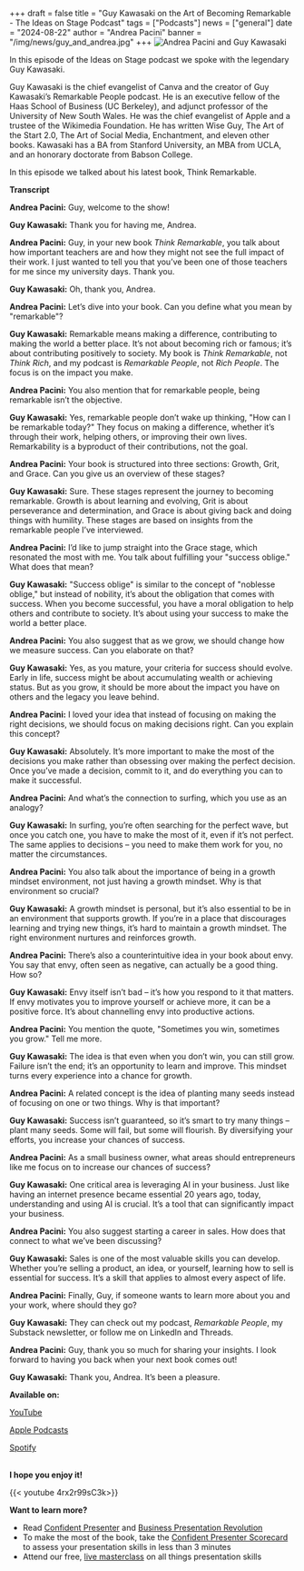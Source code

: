 +++
draft = false
title = "Guy Kawasaki on the Art of Becoming Remarkable - The Ideas on Stage Podcast"
tags = ["Podcasts"]
news = ["general"]
date = "2024-08-22"
author = "Andrea Pacini"
banner = "/img/news/guy_and_andrea.jpg"
+++
![Andrea Pacini and Guy Kawasaki](/img/news/guy_and_andrea.jpg "Andrea and Guy")

<div style="margin: 5px 0;">
  <p class="p1">In this episode of the Ideas on Stage podcast we spoke with the legendary Guy Kawasaki.</p>
  <p class="p1">Guy Kawasaki is the chief evangelist of Canva and the creator of Guy Kawasaki&rsquo;s Remarkable People podcast. He is an executive fellow of the Haas School of Business (UC Berkeley), and adjunct professor of the University of New South Wales. He was the chief evangelist of Apple and a trustee of the Wikimedia Foundation. He has written Wise Guy, The Art of the Start 2.0, The Art of Social Media, Enchantment, and eleven other books. Kawasaki has a BA from Stanford University, an MBA from UCLA, and an honorary doctorate from Babson College.</p>
  <p class="p1">In this episode we talked about his latest book, Think Remarkable.<span class="Apple-converted-space">&nbsp;</span></p>

  <p class="p1"><strong>Transcript</strong></p>

  <p class="p1"><strong>Andrea Pacini:</strong> Guy, welcome to the show!</p>
  <p class="p1"><strong>Guy Kawasaki:</strong> Thank you for having me, Andrea.</p>
  <p class="p1"><strong>Andrea Pacini:</strong> Guy, in your new book <em>Think Remarkable</em>, you talk about how important teachers are and how they might not see the full impact of their work. I just wanted to tell you that you&rsquo;ve been one of those teachers for me since my university days. Thank you.</p>
  <p class="p1"><strong>Guy Kawasaki:</strong> Oh, thank you, Andrea.</p>
  <p class="p1"><strong>Andrea Pacini:</strong> Let&rsquo;s dive into your book. Can you define what you mean by "remarkable"?&nbsp;</p>
  <p class="p1"><strong>Guy Kawasaki:</strong> Remarkable means making a difference, contributing to making the world a better place. It&rsquo;s not about becoming rich or famous; it&rsquo;s about contributing positively to society. My book is <em>Think Remarkable</em>, not <em>Think Rich</em>, and my podcast is <em>Remarkable People</em>, not <em>Rich People</em>. The focus is on the impact you make.</p>
  <p class="p1"><strong>Andrea Pacini:</strong> You also mention that for remarkable people, being remarkable isn&rsquo;t the objective.&nbsp;</p>
  <p class="p1"><strong>Guy Kawasaki:</strong> Yes, remarkable people don&rsquo;t wake up thinking, "How can I be remarkable today?" They focus on making a difference, whether it&rsquo;s through their work, helping others, or improving their own lives. Remarkability is a byproduct of their contributions, not the goal.</p>
  <p class="p1"><strong>Andrea Pacini:</strong> Your book is structured into three sections: Growth, Grit, and Grace. Can you give us an overview of these stages?</p>
  <p class="p1"><strong>Guy Kawasaki:</strong> Sure. These stages represent the journey to becoming remarkable. Growth is about learning and evolving, Grit is about perseverance and determination, and Grace is about giving back and doing things with humility. These stages are based on insights from the remarkable people I&rsquo;ve interviewed.</p>
  <p class="p1"><strong>Andrea Pacini:</strong> I&rsquo;d like to jump straight into the Grace stage, which resonated the most with me. You talk about fulfilling your "success oblige." What does that mean?</p>
  <p class="p1"><strong>Guy Kawasaki:</strong> "Success oblige" is similar to the concept of "noblesse oblige," but instead of nobility, it&rsquo;s about the obligation that comes with success. When you become successful, you have a moral obligation to help others and contribute to society. It&rsquo;s about using your success to make the world a better place.</p>
  <p class="p1"><strong>Andrea Pacini:</strong> You also suggest that as we grow, we should change how we measure success. Can you elaborate on that?</p>
  <p class="p1"><strong>Guy Kawasaki:</strong> Yes, as you mature, your criteria for success should evolve. Early in life, success might be about accumulating wealth or achieving status. But as you grow, it should be more about the impact you have on others and the legacy you leave behind.</p>
  <p class="p1"><strong>Andrea Pacini:</strong> I loved your idea that instead of focusing on making the right decisions, we should focus on making decisions right. Can you explain this concept?</p>
  <p class="p1"><strong>Guy Kawasaki:</strong> Absolutely. It&rsquo;s more important to make the most of the decisions you make rather than obsessing over making the perfect decision. Once you&rsquo;ve made a decision, commit to it, and do everything you can to make it successful.&nbsp;</p>
  <p class="p1"><strong>Andrea Pacini:</strong> And what&rsquo;s the connection to surfing, which you use as an analogy?</p>
  <p class="p1"><strong>Guy Kawasaki:</strong> In surfing, you&rsquo;re often searching for the perfect wave, but once you catch one, you have to make the most of it, even if it&rsquo;s not perfect. The same applies to decisions &ndash; you need to make them work for you, no matter the circumstances.</p>
  <p class="p1"><strong>Andrea Pacini:</strong> You also talk about the importance of being in a growth mindset environment, not just having a growth mindset. Why is that environment so crucial?</p>
  <p class="p1"><strong>Guy Kawasaki:</strong> A growth mindset is personal, but it&rsquo;s also essential to be in an environment that supports growth. If you&rsquo;re in a place that discourages learning and trying new things, it&rsquo;s hard to maintain a growth mindset. The right environment nurtures and reinforces growth.</p>
  <p class="p1"><strong>Andrea Pacini:</strong> There&rsquo;s also a counterintuitive idea in your book about envy. You say that envy, often seen as negative, can actually be a good thing. How so?</p>
  <p class="p1"><strong>Guy Kawasaki:</strong> Envy itself isn&rsquo;t bad &ndash; it&rsquo;s how you respond to it that matters. If envy motivates you to improve yourself or achieve more, it can be a positive force. It&rsquo;s about channelling envy into productive actions.</p>
  <p class="p1"><strong>Andrea Pacini:</strong> You mention the quote, "Sometimes you win, sometimes you grow." Tell me more.&nbsp;</p>
  <p class="p1"><strong>Guy Kawasaki:</strong> The idea is that even when you don&rsquo;t win, you can still grow. Failure isn&rsquo;t the end; it&rsquo;s an opportunity to learn and improve. This mindset turns every experience into a chance for growth.</p>
  <p class="p1"><strong>Andrea Pacini:</strong> A related concept is the idea of planting many seeds instead of focusing on one or two things. Why is that important?</p>
  <p class="p1"><strong>Guy Kawasaki:</strong> Success isn&rsquo;t guaranteed, so it&rsquo;s smart to try many things &ndash; plant many seeds. Some will fail, but some will flourish. By diversifying your efforts, you increase your chances of success.</p>
  <p class="p1"><strong>Andrea Pacini:</strong> As a small business owner, what areas should entrepreneurs like me focus on to increase our chances of success?</p>
  <p class="p1"><strong>Guy Kawasaki:</strong> One critical area is leveraging AI in your business. Just like having an internet presence became essential 20 years ago, today, understanding and using AI is crucial. It&rsquo;s a tool that can significantly impact your business.</p>
  <p class="p1"><strong>Andrea Pacini:</strong> You also suggest starting a career in sales. How does that connect to what we&rsquo;ve been discussing?</p>
  <p class="p1"><strong>Guy Kawasaki:</strong> Sales is one of the most valuable skills you can develop. Whether you&rsquo;re selling a product, an idea, or yourself, learning how to sell is essential for success. It&rsquo;s a skill that applies to almost every aspect of life.</p>
  <p class="p1"><strong>Andrea Pacini:</strong> Finally, Guy, if someone wants to learn more about you and your work, where should they go?</p>
  <p class="p1"><strong>Guy Kawasaki:</strong> They can check out my podcast, <em>Remarkable People</em>, my Substack newsletter, or follow me on LinkedIn and Threads.</p>
  <p class="p1"><strong>Andrea Pacini:</strong> Guy, thank you so much for sharing your insights. I look forward to having you back when your next book comes out!</p>
  <p class="p1"><strong>Guy Kawasaki:</strong> Thank you, Andrea. It&rsquo;s been a pleasure.</p>
</div>

**Available on:** 

[YouTube](https://youtu.be/4rx2r99sC3k)

[Apple Podcasts](https://podcasts.apple.com/us/podcast/62-guy-kawasaki-on-the-art-of-becoming-remarkable/id1506050111?i=1000665252599)[](https://podcasts.google.com/feed/aHR0cHM6Ly9hbmNob3IuZm0vcy8xYTRjNGFjYy9wb2RjYXN0L3Jzcw/episode/OGJiNTRiNTItN2RmNC00ZWI5LWI1YzktNDI0YmQ3N2EwN2Iz?sa=X&ved=0CAUQkfYCahcKEwjY6ua-_9WGAxUAAAAAHQAAAAAQAQ)

[Spotify](https://open.spotify.com/episode/3BPlydT7OSrd0I7uuZr3nR)

\
**I hope you enjoy it!**

{{< youtube 4rx2r99sC3k>}}



**Want to learn more?** 

* Read [Confident Presenter](https://www.ideasonstage.com/resources/confident-presenter-book/) and [Business Presentation Revolution ](https://www.ideasonstage.com/business-presentation-revolution/book/)
* To make the most of the book, take the [Confident Presenter Scorecard](https://ideasonstage.com/score) to assess your presentation skills in less than 3 minutes
* Attend our free, [live masterclass](http://ideasonstageuk.eventbrite.com/) on all things presentation skills
